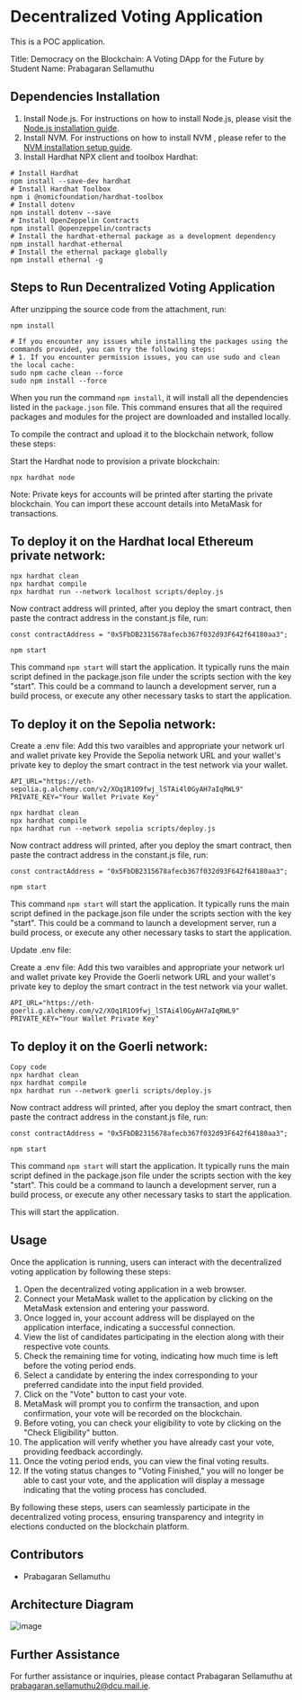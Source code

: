 # Decentralized Voting Application

This is a POC application.

Title: Democracy on the Blockchain: A Voting DApp for the Future by Student Name: Prabagaran Sellamuthu

## Dependencies Installation

1. Install Node.js.
   For instructions on how to install Node.js, please visit the [Node.js installation guide](https://nodejs.org/en/learn/getting-started/how-to-install-nodejs).
2. Install NVM.
   For instructions on how to install NVM , please refer to the [NVM installation setup guide](https://codedamn.com/news/nodejs/nvm-installation-setup-guide).
3. Install Hardhat NPX client and toolbox Hardhat:

```shell
# Install Hardhat
npm install --save-dev hardhat
# Install Hardhat Toolbox
npm i @nomicfoundation/hardhat-toolbox
# Install dotenv
npm install dotenv --save
# Install OpenZeppelin Contracts
npm install @openzeppelin/contracts
# Install the hardhat-ethernal package as a development dependency
npm install hardhat-ethernal
# Install the ethernal package globally
npm install ethernal -g

```

## Steps to Run Decentralized Voting Application

After unzipping the source code from the attachment, run:

```shell
npm install

# If you encounter any issues while installing the packages using the commands provided, you can try the following steps:
# 1. If you encounter permission issues, you can use sudo and clean the local cache:
sudo npm cache clean --force
sudo npm install --force
```

When you run the command `npm install`, it will install all the dependencies listed in the `package.json` file. This command ensures that all the required packages and modules for the project are downloaded and installed locally.

To compile the contract and upload it to the blockchain network, follow these steps:

Start the Hardhat node to provision a private blockchain:

```shell
npx hardhat node
```

Note: Private keys for accounts will be printed after starting the private blockchain. You can import these account details into MetaMask for transactions.

## To deploy it on the Hardhat local Ethereum private network:

```shell
npx hardhat clean
npx hardhat compile
npx hardhat run --network localhost scripts/deploy.js
```

Now contract address will printed, after you deploy the smart contract, then paste the contract address in the constant.js file, run:

```shell
const contractAddress = "0x5FbDB2315678afecb367f032d93F642f64180aa3";
```

```shell
npm start
```

This command `npm start` will start the application. It typically runs the main script defined in the package.json file under the scripts section with the key "start". This could be a command to launch a development server, run a build process, or execute any other necessary tasks to start the application.

## To deploy it on the Sepolia network:

Create a .env file: Add this two varaibles and appropriate your network url and wallet private key
Provide the Sepolia network URL and your wallet's private key to deploy the smart contract in the test network via your wallet.

```shell
API_URL="https://eth-sepolia.g.alchemy.com/v2/XOq1R1O9fwj_lSTAi4l0GyAH7aIqRWL9"
PRIVATE_KEY="Your Wallet Private Key"
```

```shell
npx hardhat clean
npx hardhat compile
npx hardhat run --network sepolia scripts/deploy.js
```

Now contract address will printed, after you deploy the smart contract, then paste the contract address in the constant.js file, run:

```shell
const contractAddress = "0x5FbDB2315678afecb367f032d93F642f64180aa3";
```

```shell
npm start
```

This command `npm start` will start the application. It typically runs the main script defined in the package.json file under the scripts section with the key "start". This could be a command to launch a development server, run a build process, or execute any other necessary tasks to start the application.

Update .env file:

Create a .env file: Add this two varaibles and appropriate your network url and wallet private key
Provide the Goerli network URL and your wallet's private key to deploy the smart contract in the test network via your wallet.

```shell
API_URL="https://eth-goerli.g.alchemy.com/v2/XOq1R1O9fwj_lSTAi4l0GyAH7aIqRWL9"
PRIVATE_KEY="Your Wallet Private Key"
```

## To deploy it on the Goerli network:

```shell
Copy code
npx hardhat clean
npx hardhat compile
npx hardhat run --network goerli scripts/deploy.js
```

Now contract address will printed, after you deploy the smart contract, then paste the contract address in the constant.js file, run:

```shell
const contractAddress = "0x5FbDB2315678afecb367f032d93F642f64180aa3";
```

```shell
npm start
```

This command `npm start` will start the application. It typically runs the main script defined in the package.json file under the scripts section with the key "start". This could be a command to launch a development server, run a build process, or execute any other necessary tasks to start the application.

This will start the application.

## Usage

Once the application is running, users can interact with the decentralized voting application by following these steps:

1. Open the decentralized voting application in a web browser.
2. Connect your MetaMask wallet to the application by clicking on the MetaMask extension and entering your password.
3. Once logged in, your account address will be displayed on the application interface, indicating a successful connection.
4. View the list of candidates participating in the election along with their respective vote counts.
5. Check the remaining time for voting, indicating how much time is left before the voting period ends.
6. Select a candidate by entering the index corresponding to your preferred candidate into the input field provided.
7. Click on the "Vote" button to cast your vote.
8. MetaMask will prompt you to confirm the transaction, and upon confirmation, your vote will be recorded on the blockchain.
9. Before voting, you can check your eligibility to vote by clicking on the "Check Eligibility" button.
10. The application will verify whether you have already cast your vote, providing feedback accordingly.
11. Once the voting period ends, you can view the final voting results.
12. If the voting status changes to "Voting Finished," you will no longer be able to cast your vote, and the application will display a message indicating that the voting process has concluded.

By following these steps, users can seamlessly participate in the decentralized voting process, ensuring transparency and integrity in elections conducted on the blockchain platform.

## Contributors

- Prabagaran Sellamuthu

## Architecture Diagram
![image](https://github.com/prabagaran-sellamuthu/ethereum-evote/assets/38026104/eb29e334-1c3d-40ac-9a21-a9c913ff68ed)


## Further Assistance

For further assistance or inquiries, please contact Prabagaran Sellamuthu at prabagaran.sellamuthu2@dcu.mail.ie.
